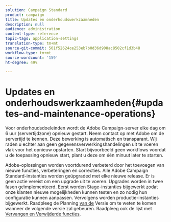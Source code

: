 ```yaml
---
solution: Campaign Standard
product: campaign
title: Updates en onderhoudswerkzaamheden
description: null
audience: administration
content-type: reference
topic-tags: application-settings
translation-type: tm+mt
source-git-commit: 501f52624ce253eb7b0d36d908ac8502cf1d3b48
workflow-type: tm+mt
source-wordcount: '159'
ht-degree: 49%

---
```



# Updates en onderhoudswerkzaamheden{#updates-and-maintenance-operations}

Voor onderhoudsdoeleinden wordt de Adobe Campaign-server elke dag om 6 uur (servertijdzone) opnieuw gestart. Neem contact op met Adobe om de servertijd te kennen. Deze bewerking is automatisch en transparant. Wij raden u echter aan geen gegevensverwerkingshandelingen uit te voeren vlak voor het opnieuw opstarten. Start bijvoorbeeld geen workflows voordat u de toepassing opnieuw start, plant u deze om één minuut later te starten.

Adobe-oplossingen worden voortdurend verbeterd door het toevoegen van nieuwe functies, verbeteringen en correcties. Alle Adobe Campaign Standard-instanties worden geüpgraded met elke nieuwe release. Er is geen actie vereist om een upgrade uit te voeren. Upgrades worden in twee fasen geïmplementeerd. Eerst worden Stage-instanties bijgewerkt zodat onze klanten nieuwe mogelijkheden kunnen testen en zo nodig hun configuratie kunnen aanpassen. Vervolgens worden productie-instanties bijgewerkt. Raadpleeg de Planning [van de](https://docs.adobe.com/content/help/nl-NL/campaign-standard/using/release-notes/release-planning.html) Versie om te weten te komen wanneer de volgende versie zal gebeuren. Raadpleeg ook de lijst met [Vervangen en Verwijderde functies](https://docs.adobe.com/content/help/nl-NL/campaign-standard/using/release-notes/deprecated-features.html).
